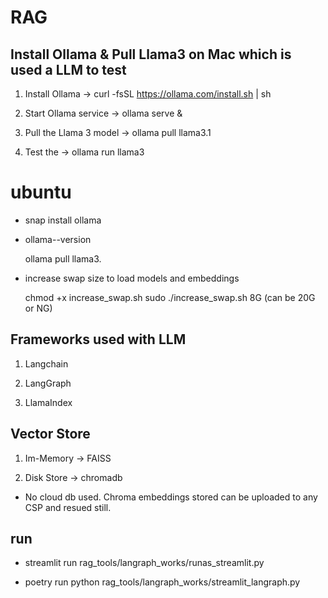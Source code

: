
# RAG

## Install Ollama & Pull Llama3 on Mac which is used a LLM to test


1. Install Ollama ->
curl -fsSL https://ollama.com/install.sh | sh

2. Start Ollama service ->
ollama serve &

3. Pull the Llama 3 model ->
ollama pull llama3.1

4. Test the  ->
ollama run llama3

#  ubuntu
* snap install ollama

* ollama--version

    ollama pull llama3.

* increase swap size to load models and embeddings

    chmod +x increase_swap.sh
    sudo ./increase_swap.sh 8G  (can be 20G or NG)

## Frameworks used with LLM

1. Langchain

2. LangGraph

3. LlamaIndex

## Vector Store
1. Im-Memory ->
        FAISS

2. Disk Store ->
         chromadb

* No cloud db used. Chroma embeddings stored can be uploaded to any CSP and resued still.

## run

* streamlit run rag_tools/langraph_works/runas_streamlit.py

* poetry run python rag_tools/langraph_works/streamlit_langraph.py

